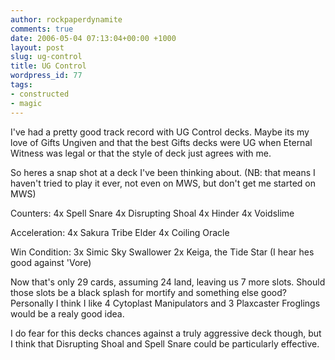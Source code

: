```yaml
---
author: rockpaperdynamite
comments: true
date: 2006-05-04 07:13:04+00:00 +1000
layout: post
slug: ug-control
title: UG Control
wordpress_id: 77
tags:
- constructed
- magic
---
```


I've had a pretty good track record with UG Control decks. Maybe its my love of Gifts Ungiven and that the best Gifts decks were UG when Eternal Witness was legal or that the style of deck just agrees with me.

So heres a snap shot at a deck I've been thinking about. (NB: that means I haven't tried to play it ever, not even on MWS, but don't get me started on MWS)

Counters:
4x Spell Snare
4x Disrupting Shoal
4x Hinder
4x Voidslime

Acceleration:
4x Sakura Tribe Elder
4x Coiling Oracle

Win Condition:
3x Simic Sky Swallower
2x Keiga, the Tide Star (I hear hes good against 'Vore)

Now that's only 29 cards, assuming 24 land, leaving us 7 more slots. Should those slots be a black splash for mortify and something else good? Personally I think I like 4 Cytoplast Manipulators and 3 Plaxcaster Froglings would be a realy good idea.

I do fear for this decks chances against a truly aggressive deck though, but I think that Disrupting Shoal and Spell Snare could be particularly effective.
